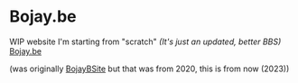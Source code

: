 # Bojay.be
WIP website I'm starting from "scratch" *(It's just an updated, better BBS)* 
[Bojay.be](https://bojay.be)

(was originally [BojayBSite](https://github.com/BojayB/BojayBSite) but that was from 2020, this is from now (2023))
